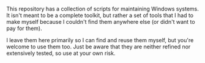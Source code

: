 This repository has a collection of scripts for maintaining Windows systems.
It isn't meant to be a complete toolkit, but rather a set of tools that I had
to make myself because I couldn't find them anywhere else (or didn't want to
pay for them).

I leave them here primarily so I can find and reuse them myself, but you're
welcome to use them too. Just be aware that they are neither refined nor
extensively tested, so use at your own risk.

